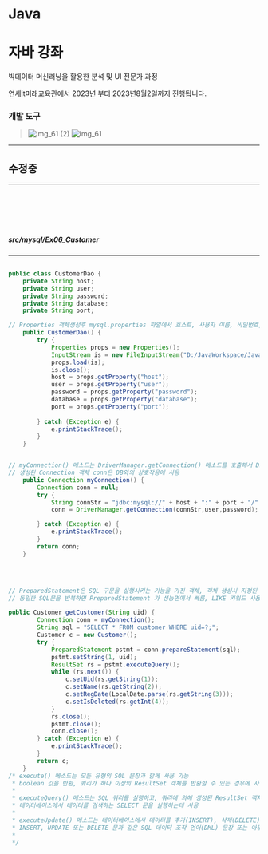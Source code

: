 # Java

<h1>자바 강좌</h1>

<p>
빅데이터 머신러닝을 활용한 분석 및 UI 전문가 과정

연세it미래교육관에서 2023년 부터 2023년8월2일까지 진행됩니다.
</p>

<h3>개발 도구</h3>

>  ![img_61 (2)](https://github.com/Mayhem-XD/PyCo/assets/116787370/9945e567-f717-4da7-9db7-f4147960d7d9) ![img_61](https://github.com/Mayhem-XD/PyCo/assets/116787370/315f7972-a2df-4f8d-aeba-b889b50d0c5d)
> 
<hr>
<h2>수정중</h2>
<hr>
<br><br><br><br>
<h5>src/mysql/Ex06_Customer</h5>
<hr>

~~~ java
   
public class CustomerDao {
	private String host;
	private String user;
	private String password;
	private String database;
	private String port;

// Properties 객체생성후 mysql.properties 파일에서 호스트, 사용자 이름, 비밀번호, 데이터베이스 이름, 포트 번호를 읽어옴
	public CustomerDao() {
		try {
			Properties props = new Properties();
			InputStream is = new FileInputStream("D:/JavaWorkspace/JavaLecture/src/mysql/mysql.properties");
			props.load(is);
			is.close();
			host = props.getProperty("host");
			user = props.getProperty("user");
			password = props.getProperty("password");
			database = props.getProperty("database");
			port = props.getProperty("port");
			
		} catch (Exception e) {
			e.printStackTrace();
		}
	}


// myConnection() 메소드는 DriverManager.getConnection() 메소드를 호출해서 DB연결 설정 , Connection 객체 반환 
// 생성된 Connection 객체 conn은 DB와의 상호작용에 사용
	public Connection myConnection() {
		Connection conn = null;
		try {
			String connStr = "jdbc:mysql://" + host + ":" + port + "/" + database;
			conn = DriverManager.getConnection(connStr,user,password);

		} catch (Exception e) {
			e.printStackTrace();
		}
		return conn;
	}
~~~

<br>

~~~ java

// PreparedStatement은 SQL 구문을 실행시키는 기능을 가진 객체, 객체 생성시 지정된 SQL문만 사용가능, 재사용 불가
// 동일한 SQL문을 반복하면 PreparedStatement 가 성능면에서 빠름, LIKE 키워드 사용불가

public Customer getCustomer(String uid) {
		Connection conn = myConnection();
		String sql = "SELECT * FROM customer WHERE uid=?;";
		Customer c = new Customer();
		try {
			PreparedStatement pstmt = conn.prepareStatement(sql); 
			pstmt.setString(1, uid);																				
			ResultSet rs = pstmt.executeQuery();
			while (rs.next()) {
				c.setUid(rs.getString(1));
				c.setName(rs.getString(2));
				c.setRegDate(LocalDate.parse(rs.getString(3)));
				c.setIsDeleted(rs.getInt(4));
			}
			rs.close();
			pstmt.close();
			conn.close();
		} catch (Exception e) {
			e.printStackTrace();
		}
		return c;
	}
/* execute() 메소드는 모든 유형의 SQL 문장과 함께 사용 가능
 * boolean 값을 반환, 쿼리가 하나 이상의 ResultSet 객체를 반환할 수 있는 경우에 사용
 * 
 * executeQuery() 메소드는 SQL 쿼리를 실행하고, 쿼리에 의해 생성된 ResultSet 객체를 반환 
 * 데이터베이스에서 데이터를 검색하는 SELECT 문을 실행하는데 사용
 * 
 * executeUpdate() 메소드는 데이터베이스에서 데이터를 추가(INSERT), 삭제(DELETE), 수정(UPDATE)하는 SQL 문을 실행
 * INSERT, UPDATE 또는 DELETE 문과 같은 SQL 데이터 조작 언어(DML) 문장 또는 아무것도 반환하지 않는 SQL 문장(예: DDL 문장)을 실행하는데 사용
 * 
 */		
~~~

